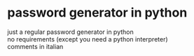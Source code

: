 # password generator in python
just a regular password generator in python  
no requirements (except you need a python interpreter)  
comments in italian
